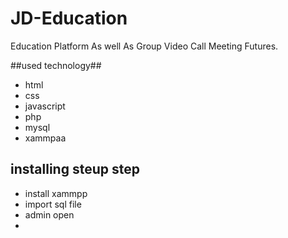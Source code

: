 # JD-Education
Education Platform As well As Group Video Call Meeting Futures.

##used technology##
- html
- css
- javascript
- php
- mysql
- xammpaa

## installing steup step
- install xammpp
- import sql file
- admin open
- 
